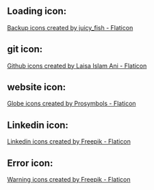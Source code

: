 Loading icon:
---------------
<a href="https://www.flaticon.com/free-icons/backup" title="backup icons">Backup icons created by juicy_fish - Flaticon</a>

git icon:
-----------
<a href="https://www.flaticon.com/free-icons/github" title="github icons">Github icons created by Laisa Islam Ani - Flaticon</a>

website icon:
------------
<a href="https://www.flaticon.com/free-icons/globe" title="globe icons">Globe icons created by Prosymbols - Flaticon</a>


Linkedin icon:
--------------
<a href="https://www.flaticon.com/free-icons/linkedin" title="linkedin icons">Linkedin icons created by Freepik - Flaticon</a>


Error icon:
-----------
<a href="https://www.flaticon.com/free-icons/warning" title="warning icons">Warning icons created by Freepik - Flaticon</a>